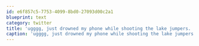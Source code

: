 ```yaml
---
id: e6f857c5-7753-4099-8bd0-27093d00c2a1
blueprint: text
category: twitter
title: 'ugggg, just drowned my phone while shooting the lake jumpers.  #dumb#dumb#dumb'
caption: 'ugggg, just drowned my phone while shooting the lake jumpers.  #dumb#dumb#dumb'
---
```

